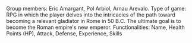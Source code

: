 Group members: Eric Amargant, Pol Arbiol, Arnau Arevalo.
Type of game: RPG in which the player delves into the intricacies of the path toward becoming a relevant gladiator in Rome in 50 B.C. The ultimate goal is to become the Roman empire's new emperor.
Functionalities: Name, Health Points (HP), Attack, Defense, Experience, Skills
